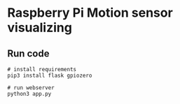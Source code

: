 # Raspberry Pi Motion sensor visualizing

## Run code

```
# install requirements
pip3 install flask gpiozero
```

```
# run webserver
python3 app.py
```
